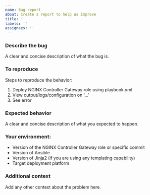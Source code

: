 ```yaml
---
name: Bug report
about: Create a report to help us improve
title: ''
labels: ''
assignees: ''
---
```

### Describe the bug
A clear and concise description of what the bug is.

### To reproduce
Steps to reproduce the behavior:
1. Deploy NGINX Controller Gateway role using playbook.yml
2. View output/logs/configuration on '...'
3. See error

### Expected behavior
A clear and concise description of what you expected to happen.

### Your environment:
-   Version of the NGINX Controller Gateway role or specific commit
-   Version of Ansible
-   Version of Jinja2 (if you are using any templating capability)
-   Target deployment platform

### Additional context
Add any other context about the problem here.
